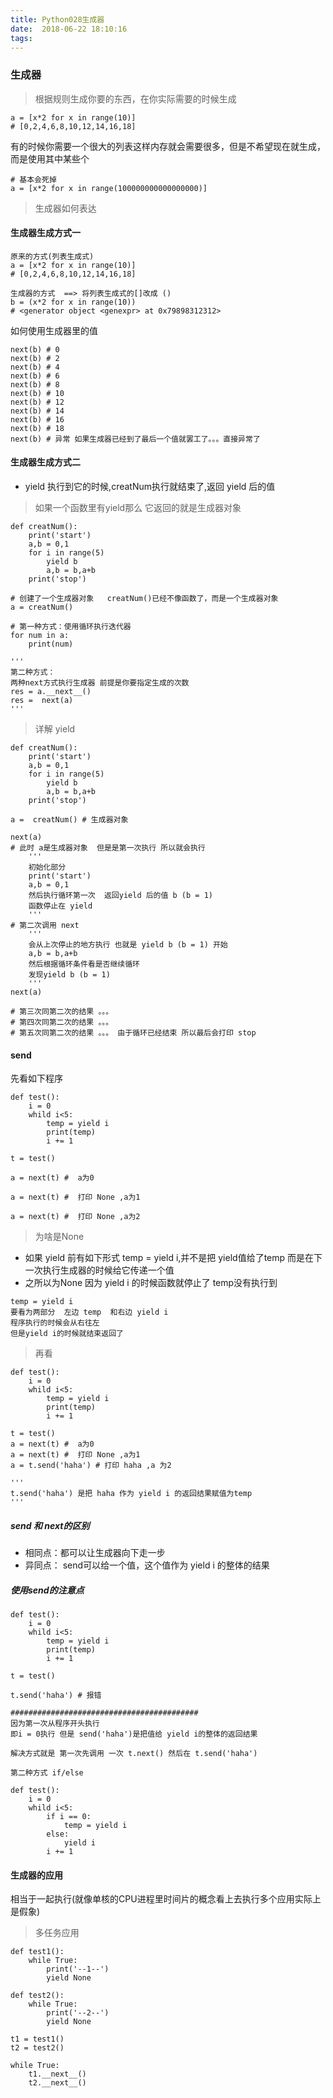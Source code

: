 ```yaml
---
title: Python028生成器
date:  2018-06-22 18:10:16
tags:
---
```


### 生成器

> 根据规则生成你要的东西，在你实际需要的时候生成

```
a = [x*2 for x in range(10)]
# [0,2,4,6,8,10,12,14,16,18]
```

有的时候你需要一个很大的列表这样内存就会需要很多，但是不希望现在就生成，而是使用其中某些个

```
# 基本会死掉
a = [x*2 for x in range(100000000000000000)]
```

> 生成器如何表达

#### 生成器生成方式一

```
原来的方式(列表生成式)
a = [x*2 for x in range(10)]
# [0,2,4,6,8,10,12,14,16,18]

生成器的方式  ==> 将列表生成式的[]改成 ()
b = (x*2 for x in range(10))
# <generator object <genexpr> at 0x79898312312>
```

如何使用生成器里的值

```
next(b) # 0
next(b) # 2
next(b) # 4
next(b) # 6
next(b) # 8
next(b) # 10
next(b) # 12
next(b) # 14
next(b) # 16
next(b) # 18
next(b) # 异常 如果生成器已经到了最后一个值就罢工了。。。直接异常了
```

#### 生成器生成方式二

- yield 执行到它的时候,creatNum执行就结束了,返回 yield 后的值

> 如果一个函数里有yield那么 它返回的就是生成器对象

```
def creatNum():
    print('start')
    a,b = 0,1
    for i in range(5)
        yield b
        a,b = b,a+b
    print('stop')

# 创建了一个生成器对象   creatNum()已经不像函数了，而是一个生成器对象
a = creatNum()

# 第一种方式：使用循环执行迭代器
for num in a:
    print(num)

'''
第二种方式：
两种next方式执行生成器 前提是你要指定生成的次数
res = a.__next__()
res =  next(a)
'''
```

> 详解 yield

```
def creatNum():
    print('start')
    a,b = 0,1
    for i in range(5)
        yield b
        a,b = b,a+b
    print('stop')

a =  creatNum() # 生成器对象

next(a)
# 此时 a是生成器对象  但是是第一次执行 所以就会执行
    '''
    初始化部分
    print('start')
    a,b = 0,1
    然后执行循环第一次  返回yield 后的值 b (b = 1)
    函数停止在 yield
    '''
# 第二次调用 next
    '''
    会从上次停止的地方执行 也就是 yield b (b = 1) 开始
    a,b = b,a+b
    然后根据循环条件看是否继续循环
    发现yield b (b = 1)
    '''
next(a)

# 第三次同第二次的结果 。。。
# 第四次同第二次的结果 。。。
# 第五次同第二次的结果 。。。 由于循环已经结束 所以最后会打印 stop

```

#### send

先看如下程序

```
def test():
    i = 0
    whild i<5:
        temp = yield i
        print(temp)
        i += 1

t = test()

a = next(t) #  a为0

a = next(t) #  打印 None ,a为1 

a = next(t) #  打印 None ,a为2
```

> 为啥是None

- 如果 yield 前有如下形式 temp = yield i,并不是把 yield值给了temp 而是在下一次执行生成器的时候给它传递一个值
- 之所以为None 因为 yield i 的时候函数就停止了 temp没有执行到
```
temp = yield i 
要看为两部分  左边 temp  和右边 yield i 
程序执行的时候会从右往左
但是yield i的时候就结束返回了 
```

> 再看

```
def test():
    i = 0
    whild i<5:
        temp = yield i
        print(temp)
        i += 1

t = test()
a = next(t) #  a为0
a = next(t) #  打印 None ,a为1 
a = t.send('haha') # 打印 haha ,a 为2

'''
t.send('haha') 是把 haha 作为 yield i 的返回结果赋值为temp
'''
```

##### send 和 next的区别

- 相同点：都可以让生成器向下走一步
- 异同点： send可以给一个值，这个值作为 yield i 的整体的结果

##### 使用send的注意点

```
def test():
    i = 0
    whild i<5:
        temp = yield i
        print(temp)
        i += 1

t = test()

t.send('haha') # 报错

##########################################
因为第一次从程序开头执行
即i = 0执行 但是 send('haha')是把值给 yield i的整体的返回结果

解决方式就是 第一次先调用 一次 t.next() 然后在 t.send('haha')

第二种方式 if/else

def test():
    i = 0
    whild i<5:
        if i == 0:
            temp = yield i
        else:
            yield i
        i += 1
```

#### 生成器的应用

相当于一起执行(就像单核的CPU进程里时间片的概念看上去执行多个应用实际上是假象)

> 多任务应用

```
def test1():
    while True:
        print('--1--')
        yield None

def test2():
    while True:
        print('--2--')
        yield None

t1 = test1()
t2 = test2()

while True:
    t1.__next__()
    t2.__next__()
```

